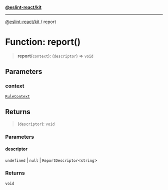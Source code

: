 [**@eslint-react/kit**](../README.md)

***

[@eslint-react/kit](../README.md) / report

# Function: report()

> **report**(`context`): (`descriptor`) => `void`

## Parameters

### context

[`RuleContext`](../type-aliases/RuleContext.md)

## Returns

> (`descriptor`): `void`

### Parameters

#### descriptor

`undefined` | `null` | `ReportDescriptor`\<`string`\>

### Returns

`void`
